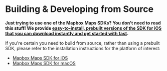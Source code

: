 # Building & Developing from Source

**Just trying to use one of the Mapbox Maps SDKs? You don't need to read this stuff! We
provide [easy-to-install, prebuilt versions of the SDK for iOS
that you can download instantly and get started with fast](https://github.com/track-asia/maplibre-gl-native-distribution).**

If you're certain you need to build from source, rather than using a prebuilt SDK, please
refer to the installation instructions for the platform of interest:

* [Mapbox Maps SDK for iOS](platform/ios/INSTALL.md)
* [Mapbox Maps SDK for macOS](platform/macos/INSTALL.md)
